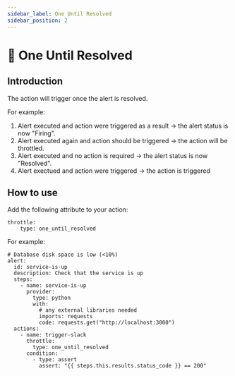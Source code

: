 ```yaml
---
sidebar_label: One Until Resolved
sidebar_position: 2
---
```


# 🎯 One Until Resolved

## Introduction
The action will trigger once the alert is resolved.

For example:

1. Alert executed and action were triggered as a result -> the alert status is now "Firing".
2. Alert executed again and action should be triggered -> the action will be throttled.
3. Alert executed and no action is required -> the alert status is now "Resolved".
4. Alert exectued and action were triggered -> the action is triggered

## How to use
Add the following attribute to your action:
```
throttle:
    type: one_until_resolved
```
For example:
```
# Database disk space is low (<10%)
alert:
  id: service-is-up
  description: Check that the service is up
  steps:
    - name: service-is-up
      provider:
        type: python
        with:
          # any external libraries needed
          imports: requests
          code: requests.get("http://localhost:3000")
  actions:
    - name: trigger-slack
      throttle:
        type: one_until_resolved
      condition:
        - type: assert
          assert: "{{ steps.this.results.status_code }} == 200"
```
